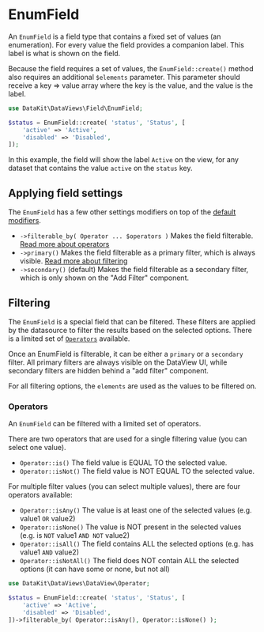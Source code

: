 # EnumField

An `EnumField` is a field type that contains a fixed set of values (an enumeration). For every value the field provides
a companion label. This label is what is shown on the field.

Because the field requires a set of values, the `EnumField::create()` method also requires an additional `$elements`
parameter. This parameter should receive a key => value array where the key is the value, and the value is the label.

```php
use DataKit\DataViews\Field\EnumField;

$status = EnumField::create( 'status', 'Status', [
    'active' => 'Active',
    'disabled' => 'Disabled',
]);
```

In this example, the field will show the label `Active` on the view, for any dataset that contains the value `active` on
the `status` key.

## Applying field settings

The `EnumField` has a few other settings modifiers on top of
the [default modifiers](./using-fields.md#applying-field-settings).

- `->filterable_by( Operator ... $operators )` Makes the field filterable. [Read more about operators](#operators)
- `->primary()` Makes the field filterable as a primary filter, which is always
  visible. [Read more about filtering](#filtering)
- `->secondary()` (default) Makes the field filterable as a secondary filter, which is only shown on the "Add Filter"
  component.

## Filtering

The `EnumField` is a special field that can be filtered. These filters are applied by the datasource to filter the
results based on the selected options. There is a limited set of [`Operators`](#operators) available.

Once an EnumField is filterable, it can be either a `primary` or a `secondary` filter. All primary filters are always
visible on the DataView UI, while secondary filters are hidden behind a "add filter" component.

For all filtering options, the `elements` are used as the values to be filtered on.

### Operators

An `EnumField` can be filtered with a limited set of operators.

There are two operators that are used for a single filtering value (you can select one value).

- `Operator::is()` The field value is EQUAL TO the selected value.
- `Operator::isNot()` The field value is NOT EQUAL TO the selected value.

For multiple filter values (you can select multiple values), there are four operators available:

- `Operator::isAny()` The value is at least one of the selected values (e.g. value1 `OR` value2)
- `Operator::isNone()` The value is NOT present in the selected values (e.g. is `NOT` value1 `AND NOT` value2)
- `Operator::isAll()` The field contains ALL the selected options (e.g. has value1 `AND` value2)
- `Operator::isNotAll()` The field does NOT contain ALL the selected options (it can have some or none, but not all)

```php
use DataKit\DataViews\DataView\Operator;

$status = EnumField::create( 'status', 'Status', [
    'active' => 'Active',
    'disabled' => 'Disabled',
])->filterable_by( Operator::isAny(), Operator::isNone() );
```
